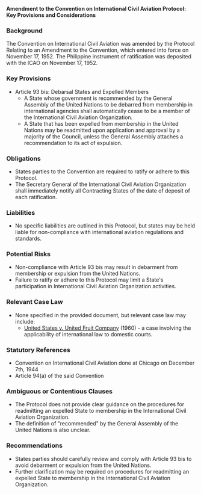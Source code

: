**Amendment to the Convention on International Civil Aviation Protocol: Key Provisions and Considerations**

### **Background**

The Convention on International Civil Aviation was amended by the Protocol Relating to an Amendment to the Convention, which entered into force on November 17, 1952. The Philippine instrument of ratification was deposited with the ICAO on November 17, 1952.

### **Key Provisions**

*   Article 93 bis: Debarsal States and Expelled Members
    *   A State whose government is recommended by the General Assembly of the United Nations to be debarred from membership in international agencies shall automatically cease to be a member of the International Civil Aviation Organization.
    *   A State that has been expelled from membership in the United Nations may be readmitted upon application and approval by a majority of the Council, unless the General Assembly attaches a recommendation to its act of expulsion.

### **Obligations**

*   States parties to the Convention are required to ratify or adhere to this Protocol.
*   The Secretary General of the International Civil Aviation Organization shall immediately notify all Contracting States of the date of deposit of each ratification.

### **Liabilities**

*   No specific liabilities are outlined in this Protocol, but states may be held liable for non-compliance with international aviation regulations and standards.

### **Potential Risks**

*   Non-compliance with Article 93 bis may result in debarment from membership or expulsion from the United Nations.
*   Failure to ratify or adhere to this Protocol may limit a State's participation in International Civil Aviation Organization activities.

### **Relevant Case Law**

*   None specified in the provided document, but relevant case law may include:
    *   [United States v. United Fruit Company](https://www.courts.gov/dollar-value-summaries-of-major-appellate-court-cases/united-states-v-united-fruit-co.) (1960) - a case involving the applicability of international law to domestic courts.

### **Statutory References**

*   Convention on International Civil Aviation done at Chicago on December 7th, 1944
*   Article 94(a) of the said Convention

### **Ambiguous or Contentious Clauses**

*   The Protocol does not provide clear guidance on the procedures for readmitting an expelled State to membership in the International Civil Aviation Organization.
*   The definition of "recommended" by the General Assembly of the United Nations is also unclear.

### **Recommendations**

*   States parties should carefully review and comply with Article 93 bis to avoid debarment or expulsion from the United Nations.
*   Further clarification may be required on procedures for readmitting an expelled State to membership in the International Civil Aviation Organization.
